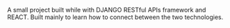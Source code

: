 A small project built while with DJANGO RESTful APIs framework and REACT. Built mainly to learn how to connect between the two technologies.
